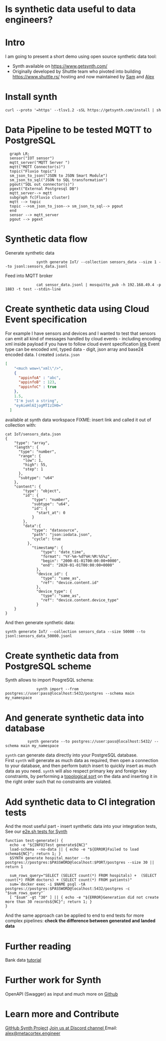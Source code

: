 # Is synthetic data useful to data engineers?

# Intro

I am going to present a short demo using open source synthetic data tool:

* Synth available on https://www.getsynth.com/
* Originally developed by Shuttle team who pivoted into building https://www.shuttle.rs/ hosting and now maintained by [Sam](https://github.com/iamwacko) and [Alex](https://github.com/alexmikhalev/)

# Install synth
```
curl --proto '=https' --tlsv1.2 -sSL https://getsynth.com/install | sh
```

# Data Pipeline to be tested MQTT to PostgreSQL

``` mermaid
  graph LR;
  sensor("IOT sensor")
  mqtt_server("MQTT Server ")
  mqtt("MQTT Connector(s)")
  topic("Fluvio topic")
  sm_json_to_json("JSON to JSON Smart Module")
  sm_json_to_sql("JSON to SQL transformation")
  pgout("SQL out connector(s)")
  pgext("External Postgresql DB")
  mqtt_server--> mqtt
  subgraph fc[Fluvio cluster]
  mqtt --> topic
  topic -->sm_json_to_json--> sm_json_to_sql--> pgout
  end
  sensor --> mqtt_server
  pgout --> pgext
```

# Synthetic data flow
Generate synthetic data
```
			  synth generate IoT/ --collection sensors_data --size 1 --to jsonl:sensors_data.jsonl
```

Feed into MQTT broker

```
			  cat sensor_data.jsonl | mosquitto_pub -h 192.168.49.4 -p 1883 -t test --stdin-line
```

# Create synthetic data using Cloud Event specification
For example I have sensors and devices and I wanted to test that sensors can emit all kind of messages handled by cloud events - including encoding xml inside payload
if you have to follow cloud event specification [link](https://github.com/cloudevents/spec/blob/v1.0.2/cloudevents/spec.md#event-data)
Event type can be encoded xml, typed data - digit, json array and  base24 encoded data.
I created `iodata.json`

``` json
[
    "<much wow=\"xml\"/>",
    {
      "appinfoA" : "abc",
      "appinfoB" : 123,
      "appinfoC" : true
    },
    1.5,
    "I'm just a string",
    "eyAieHl6IjogMTIzIH0="
  ]
```
available at synth data workspace FIXME: insert link
and called it out of collection with:
```
cat IoT/sensors_data.json
{
    "type": "array",
    "length": {
      "type": "number",
      "range": {
        "low": 1,
        "high": 55,
        "step": 1
      },
      "subtype": "u64"
    },
    "content": {
        "type": "object",
        "id": {
            "type": "number",
            "subtype": "u64",
            "id": {
              "start_at": 0
            }
        },
        "data":{
            "type": "datasource",
            "path": "json:iodata.json",
            "cycle": true
          },
            "timestamp": {
                "type": "date_time",
                "format": "%Y-%m-%dT%H:%M:%S%z",
                "begin": "2000-01-01T00:00:00+0000",
                "end": "2020-01-01T00:00:00+0000"
              },
              "device_id": {
                "type": "same_as",
                "ref": "device.content.id"
              },
              "device_type": {
                "type": "same_as",
                "ref": "device.content.device_type"
              }
    }
}
```

And then generate synthetic data:
```
synth generate IoT/ --collection sensors_data --size 50000 --to jsonl:sensors_data_50000.jsonl
```

# Create synthetic data from PostgreSQL scheme

Synth allows to import PosgreSQL schema:
```
			  synth import --from postgres://user:pass@localhost:5432/postgres --schema main my_namespace
```

# And generate synthetic data into database

```
		  synth generate --to postgres://user:pass@localhost:5432/ --schema main my_namespace
```
`synth` can generate data directly into your PostgreSQL database. First `synth` will generate as much data as required, then open a connection to your database, and then perform batch insert to quickly insert as much data as you need.
`synth` will also respect primary key and foreign key constraints, by performing a [topological sort](https://en.wikipedia.org/wiki/Topological_sorting) on the data and inserting it in the right order such that no constraints are violated.

# Add synthetic data to CI integration tests

And the most useful part - insert synthetic data into your integration tests,
See our [e2e.sh tests for Synth](https://github.com/shuttle-hq/synth/blob/14d41a7704f463b28a9d56a230c620d59dde5470/synth/testing_harness/postgres/e2e.sh#L44)

```
function test-generate() {
  echo -e "${INFO}Test generate${NC}"
  load-schema --no-data || { echo -e "${ERROR}Failed to load schema${NC}"; return 1; }
  $SYNTH generate hospital_master --to postgres://postgres:$PASSWORD@localhost:$PORT/postgres --size 30 || return 1

  sum_rows_query="SELECT (SELECT count(*) FROM hospitals) +  (SELECT count(*) FROM doctors) + (SELECT count(*) FROM patients)"
  sum=`docker exec -i $NAME psql -tA postgres://postgres:$PASSWORD@localhost:5432/postgres -c "$sum_rows_query"`
  [ "$sum" -gt "30" ] || { echo -e "${ERROR}Generation did not create more than 30 records${NC}"; return 1; }
}
```

And the same approach can be applied to end to end tests for more complex pipelines: **check the difference between generated and landed data**

# Further reading
Bank data [tutorial](https://www.getsynth.com/docs/examples/bank)

# Further work for Synth
OpenAPI (Swagger) as input and much more on [Github](https://github.com/getsynth/synth)

# Learn more and Contribute
[GitHub Synth Project](https://github.com/getsynth/synth)
[Join us at Discord channel ](https://discord.gg/ANMJyYGHhN)
Email: alex@metacortex.engineer
